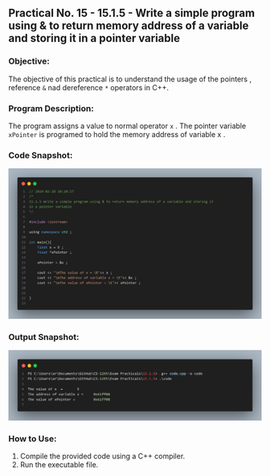 ## Practical No. 15 - 15.1.5 - Write a simple program using & to return memory address of a variable and storing it in a pointer variable

### Objective:
The objective of this practical is to understand the usage of the pointers , reference `&` nad dereference `*` operators  in C++.


### Program Description:
The program assigns a value to normal operator `x` . The pointer variable `xPointer` is programed to hold the memory address of variable x .

### Code Snapshot:
![Code Snapshot](code-snap.png)

### Output Snapshot:
![Output Snapshot](output-snap.png)

### How to Use:
1. Compile the provided code using a C++ compiler.
2. Run the executable file.
